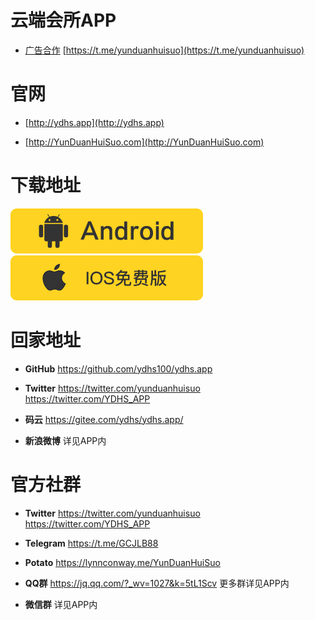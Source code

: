 # 云端会所APP

* [广告合作](https://t.me/yunduanhuisuo)  [https://t.me/yunduanhuisuo](https://t.me/yunduanhuisuo)

# 官网

* [http://ydhs.app](http://ydhs.app)    

* [http://YunDuanHuiSuo.com](http://YunDuanHuiSuo.com)

# 下载地址

 [![云端会所APP安卓apk下载](/and_download.png "云端会所APP安卓apk下载")](http://YunDuanHuiSuo.com) [![云端会所APPiOS下载](/ios_download.png "云端会所APPiOS下载")](http://ydhs.app) 

# 回家地址

* **GitHub**  https://github.com/ydhs100/ydhs.app  

* **Twitter**  https://twitter.com/yunduanhuisuo   https://twitter.com/YDHS_APP

* **码云**  https://gitee.com/ydhs/ydhs.app/ 

* **新浪微博**  详见APP内



# 官方社群

* **Twitter**  https://twitter.com/yunduanhuisuo  https://twitter.com/YDHS_APP

* **Telegram**  https://t.me/GCJLB88 

* **Potato**  https://lynnconway.me/YunDuanHuiSuo 

* **QQ群**  https://jq.qq.com/?_wv=1027&k=5tL1Scv 更多群详见APP内

* **微信群** 详见APP内


